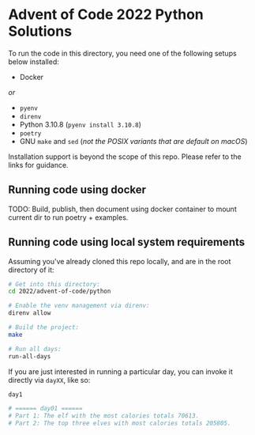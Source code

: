 # Advent of Code 2022 Python Solutions

To run the code in this directory, you need one of the following setups
below installed:

* Docker

_or_

* `pyenv`
* `direnv`
* Python 3.10.8 (`pyenv install 3.10.8`)
* `poetry`
* GNU `make` and `sed` (_not the POSIX variants that are default on
  macOS_)

Installation support is beyond the scope of this repo. Please refer to
the links for guidance.


## Running code using docker

TODO: Build, publish, then document using docker container to mount
current dir to run poetry + examples.


## Running code using local system requirements

Assuming you've already cloned this repo locally, and are in the root
directory of it:

```bash
# Get into this directory:
cd 2022/advent-of-code/python

# Enable the venv management via direnv:
direnv allow

# Build the project:
make

# Run all days:
run-all-days
```

If you are just interested in running a particular day, you can invoke
it directly via `dayXX`, like so:

```bash
day1

# ====== day01 ======
# Part 1: The elf with the most calories totals 70613.
# Part 2: The top three elves with most calories totals 205805.
```
